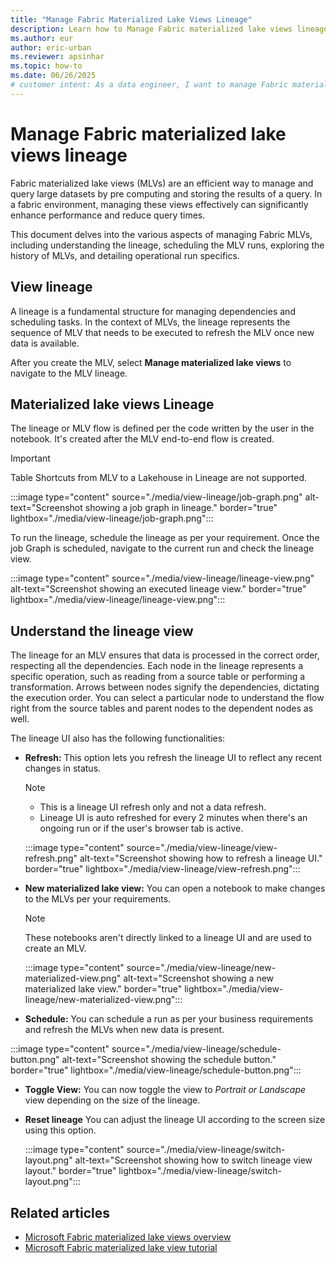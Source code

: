 ```yaml
---
title: "Manage Fabric Materialized Lake Views Lineage"
description: Learn how to Manage Fabric materialized lake views lineage.
ms.author: eur
author: eric-urban
ms.reviewer: apsinhar
ms.topic: how-to
ms.date: 06/26/2025
# customer intent: As a data engineer, I want to manage Fabric materialized lake views lineage in Microsoft Fabric so that I can efficiently handle large datasets and optimize query performance.
---
```


# Manage Fabric materialized lake views lineage

Fabric materialized lake views (MLVs) are an efficient way to manage and query large datasets by pre computing and storing the results of a query. In a fabric environment, managing these views effectively can significantly enhance performance and reduce query times.

This document delves into the various aspects of managing Fabric MLVs, including understanding the lineage, scheduling the MLV runs, exploring the history of MLVs, and detailing operational run specifics.

## View lineage

A lineage is a fundamental structure for managing dependencies and scheduling tasks. In the context of MLVs, the lineage represents the sequence of MLV that needs to be executed to refresh the MLV once new data is available.

After you create the MLV, select **Manage materialized lake views** to navigate to the MLV lineage.

## Materialized lake views Lineage

The lineage or MLV flow is defined per the code written by the user in the notebook. It's created after the MLV end-to-end flow is created.

> [!Important]
> Table Shortcuts from MLV to a Lakehouse in Lineage are not supported.

:::image type="content" source="./media/view-lineage/job-graph.png" alt-text="Screenshot showing a job graph in lineage." border="true" lightbox="./media/view-lineage/job-graph.png":::

To run the lineage, schedule the lineage as per your requirement. Once the job Graph is scheduled, navigate to the current run and check the lineage view.

:::image type="content" source="./media/view-lineage/lineage-view.png" alt-text="Screenshot showing an executed lineage view." border="true" lightbox="./media/view-lineage/lineage-view.png":::

## Understand the lineage view

The lineage for an MLV ensures that data is processed in the correct order, respecting all the dependencies. Each node in the lineage represents a specific operation, such as reading from a source table or performing a transformation. Arrows between nodes signify the dependencies, dictating the execution order. You can select a particular node to understand the flow right from the source tables and parent nodes to the dependent nodes as well.

The lineage UI also has the following functionalities:

* **Refresh:** This option lets you refresh the lineage UI to reflect any recent changes in status.

  > [!NOTE]
  > * This is a lineage UI refresh only and not a data refresh.
  > * Lineage UI is auto refreshed for every 2 minutes when there's an ongoing run or if the user's browser tab is active.

  :::image type="content" source="./media/view-lineage/view-refresh.png" alt-text="Screenshot showing how to refresh a lineage UI." border="true" lightbox="./media/view-lineage/view-refresh.png":::

* **New materialized lake view:** You can open a notebook to make changes to the MLVs per your requirements.

  > [!NOTE]
  > These notebooks aren't directly linked to a lineage UI and are used to create an MLV.

  :::image type="content" source="./media/view-lineage/new-materialized-view.png" alt-text="Screenshot showing a new materialized lake view." border="true" lightbox="./media/view-lineage/new-materialized-view.png":::

* **Schedule:** You can schedule a run as per your business requirements and refresh the MLVs when new data is present.

:::image type="content" source="./media/view-lineage/schedule-button.png" alt-text="Screenshot showing the schedule button." border="true" lightbox="./media/view-lineage/schedule-button.png":::

* **Toggle View:** You can now toggle the view to *Portrait or Landscape* view depending on the size of the lineage.

* **Reset lineage** You can adjust the lineage UI according to the screen size using this option.

  :::image type="content" source="./media/view-lineage/switch-layout.png" alt-text="Screenshot showing how to switch lineage view layout." border="true" lightbox="./media/view-lineage/switch-layout.png":::

## Related articles

* [Microsoft Fabric materialized lake views overview](overview-materialized-lake-view.md)
* [Microsoft Fabric materialized lake view tutorial](tutorial.md)

